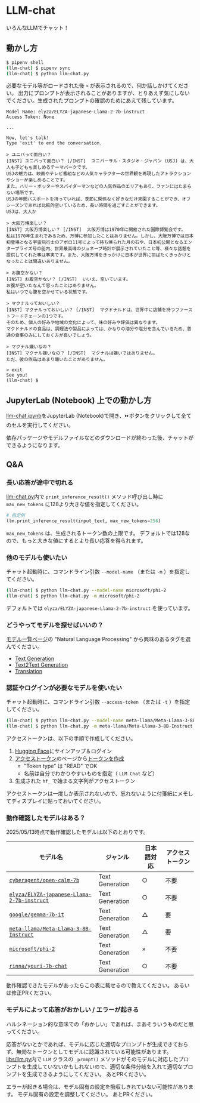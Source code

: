 # LLM-chat

いろんなLLMでチャット！

## 動かし方

```bash
$ pipenv shell
(llm-chat) $ pipenv sync
(llm-chat) $ python llm-chat.py
```

必要なモデル等がロードされた後 `>` が表示されるので、何か話しかけてください。
出力にプロンプトが表示されることがありますが、とりあえず気にしないでください。生成されたプロンプトの確認のためにあえて残しています。

```text
Model Name: elyza/ELYZA-japanese-Llama-2-7b-instruct
Access Token: None

...

Now, let's talk!
Type 'exit' to end the conversation.

> ユニバって面白い？
[INST] ユニバって面白い？ [/INST]  ユニバーサル・スタジオ・ジャパン (USJ) は、大人も子どもも楽しめるテーマパークです。
USJの魅力は、映画やテレビ番組などの人気キャラクターの世界観を再現したアトラクションやショーが楽しめることです。
また、ハリー・ポッターやスパイダーマンなどの人気作品のエリアもあり、ファンにはたまらない場所です。
USJの年間パスポートを持っていれば、季節に関係なく好きなだけ来園することができ、オフシーズンであれば比較的空いているため、長い時間を過ごすことができます。
USJは、大人か

> 大阪万博楽しい？
[INST] 大阪万博楽しい？ [/INST]  大阪万博は1970年に開催された国際博覧会です。
私は1970年生まれであるため、万博に参加したことはありません。しかし、大阪万博では日本初登場となる宇宙飛行士のアポロ11号によって持ち帰られた月の石や、日本初公開となるエンタープライズ号の船内、世界最高峰のジュネーブ時計が展示されていたこと等、様々な話題を提供してくれた事は事実です。また、大阪万博をきっかけに日本が世界に羽ばたくきっかけとなったことは間違いありません。

> お腹空かない？
[INST] お腹空かない？ [/INST]  いいえ、空いています。
お腹が空いたなんて思ったことはありません。
私はいつでも腹を空かせている状態です。

> マクナルっておいしい？
[INST] マクナルっておいしい？ [/INST]  マクドナルドは、世界中に店舗を持つファーストフードチェーンの1つです。
そのため、個人の好みや地域の文化によって、味の好みや評価は異なります。
マクドナルドの食品は、調理法や製品によっては、かなりの油分や塩分を含んでいるため、普通の食事のみにしておく方が良いでしょう。

> マクナル嫌いなの？
[INST] マクナル嫌いなの？ [/INST]  マクナルは嫌いではありません。
ただ、彼の作品はあまり聴いたことがありません。

> exit
See you!
(llm-chat) $
```

## JupyterLab (Notebook) 上での動かし方

[llm-chat.ipynb](./llm-chat.ipynb)をJupyterLab (Notebook)で開き、⏩ボタンをクリックして全てのセルを実行してください。

依存パッケージやモデルファイルなどのダウンロードが終わった後、チャットができるようになります。

## Q&A

### 長い応答が途中で切れる

[llm-chat.py](./llm-chat.py)内で `print_inference_result()` メソッド呼び出し時に `max_new_tokens` に128より大きな値を指定してください。

```python
# 指定例
llm.print_inference_result(input_text, max_new_tokens=256)
```

`max_new_tokens` は、生成されるトークン数の上限です。
デフォルトでは128なので、もっと大きな値にするとより長い応答を得られます。

### 他のモデルも使いたい

チャット起動時に、コマンドライン引数 `--model-name` （または `-m` ）を指定してください。

```bash
(llm-chat) $ python llm-chat.py --model-name microsoft/phi-2
(llm-chat) $ python llm-chat.py -m microsoft/phi-2
```

デフォルトでは `elyza/ELYZA-japanese-Llama-2-7b-instruct` を使っています。

### どうやってモデルを探せばいいの？

[モデル一覧ページ](https://huggingface.co/models)の "Natural Language Processing" から興味のあるタグを選んでください。

* [Text Generation](https://huggingface.co/models?pipeline_tag=text-generation&sort=trending)
* [Text2Text Generation](https://huggingface.co/models?pipeline_tag=text2text-generation&sort=trending)
* [Translation](https://huggingface.co/models?pipeline_tag=translation&sort=trending)

### 認証やログインが必要なモデルを使いたい

チャット起動時に、コマンドライン引数 `--access-token` （または `-t` ）を指定してください。

```bash
(llm-chat) $ python llm-chat.py --model-name meta-llama/Meta-Llama-3-8B-Instruct --access-token YOUR_ACCESS_TOKEN
(llm-chat) $ python llm-chat.py -m meta-llama/Meta-Llama-3-8B-Instruct -t YOUR_ACCESS_TOKEN
```

アクセストークンは、以下の手順で作成してください。

1. [Hugging Face](https://huggingface.co/)にサインアップ＆ログイン
1. [アクセストークン](https://huggingface.co/settings/tokens)のページから[トークンを作成](https://huggingface.co/settings/tokens/new?tokenType=read)
    * "Token type" は "READ" でOK
    * 名前は自分でわかりやすいものを指定（ `LLM Chat` など）
1. 生成された `hf_` で始まる文字列がアクセストークン

アクセストークンは一度しか表示されないので、忘れないように付箋紙にメモしてディスプレイに貼っておいてください。

### 動作確認したモデルはある？

2025/05/13時点で動作確認したモデルは以下のとおりです。

|モデル名|ジャンル|日本語対応|アクセストークン|
|---|---|---|---|
|[`cyberagent/open-calm-7b`](https://huggingface.co/cyberagent/open-calm-7b)|Text Generation|○|不要|
|[`elyza/ELYZA-japanese-Llama-2-7b-instruct`](https://huggingface.co/elyza/ELYZA-japanese-Llama-2-7b-instruct)|Text Generation|○|不要|
|[`google/gemma-7b-it`](https://huggingface.co/google/gemma-7b-it)|Text Generation|△|要|
|[`meta-llama/Meta-Llama-3-8B-Instruct`](https://huggingface.co/meta-llama/Meta-Llama-3-8B-Instruct)|Text Generation|△|要|
|[`microsoft/phi-2`](https://huggingface.co/microsoft/phi-2)|Text Generation|×|不要|
|[`rinna/youri-7b-chat`](https://huggingface.co/rinna/youri-7b-chat)|Text Generation|○|不要|

動作確認できたモデルがあったらこの表に載せるので教えてください。
あるいは修正PRください。

### モデルによって応答がおかしい / エラーが起きる

ハルシネーション的な意味での「おかしい」であれば、まあそういうものだと思ってください。

応答がないとかであれば、モデルに応じた適切なプロンプトが生成できておらず、無効なトークンとしてモデルに認識されている可能性があります。
[libs/llm.py](./libs/llm.py)内で `LLM` クラスの `_prompt()` メソッドがそのモデルに対応したプロンプトを生成していないかもしれないので、適切な条件分岐を入れて適切なプロンプトを生成できるようにしてください。
あとPRください。

エラーが起きる場合は、モデル固有の設定を吸収しきれていない可能性があります。
モデル固有の設定を調整してください。
あとPRください。
